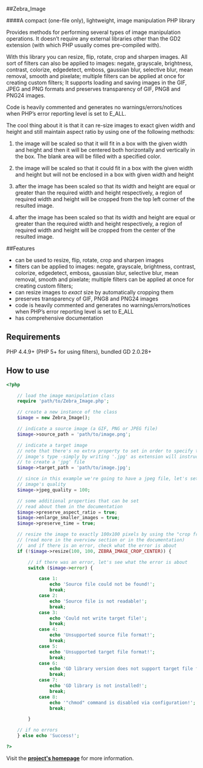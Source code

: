 ##Zebra_Image

####A compact (one-file only), lightweight, image manipulation PHP library

Provides methods for performing several types of image manipulation operations. It doesn’t require any external libraries other than the GD2 extension (with which PHP usually comes pre-compiled with).

With this library you can resize, flip, rotate, crop and sharpen images. All sort of filters can also be applied to images: negate, grayscale, brightness, contrast, colorize, edgedetect, emboss, gaussian blur, selective blur, mean removal, smooth and pixelate; multiple filters can be applied at once for creating custom filters; It supports loading and saving images in the GIF, JPEG and PNG formats and preserves transparency of GIF, PNG8 and PNG24 images.

Code is heavily commented and generates no warnings/errors/notices when PHP’s error reporting level is set to E_ALL.

The cool thing about it is that it can re-size images to exact given width and height and still maintain aspect ratio by using one of the following methods:

1. the image will be scaled so that it will fit in a box with the given width and height and then it will be centered both horizontally and vertically in the box. The blank area will be filled with a specified color.

2. the image will be scaled so that it could fit in a box with the given width and height but will not be enclosed in a box with given width and height

3. after the image has been scaled so that its width and height are equal or greater than the required width and height respectively, a region of required width and height will be cropped from the top left corner of the resulted image.

4. after the image has been scaled so that its width and height are equal or greater than the required width and height respectively, a region of required width and height will be cropped from the center of the resulted image.

##Features

- can be used to resize, flip, rotate, crop and sharpen images
- filters can be applied to images: negate, grayscale, brightness, contrast, colorize, edgedetect, emboss, gaussian blur, selective blur, mean removal, smooth and pixelate; multiple filters can be applied at once for creating custom filters;
- can resize images to *exact* size by automatically cropping them
- preserves transparency of GIF, PNG8 and PNG24 images
- code is heavily commented and generates no warnings/errors/notices when PHP’s error reporting level is set to E_ALL
- has comprehensive documentation

## Requirements

PHP 4.4.9+ (PHP 5+ for using filters), bundled GD 2.0.28+

## How to use

```php
<?php

    // load the image manipulation class
    require 'path/to/Zebra_Image.php';

    // create a new instance of the class
    $image = new Zebra_Image();

    // indicate a source image (a GIF, PNG or JPEG file)
    $image->source_path = 'path/to/image.png';

    // indicate a target image
    // note that there's no extra property to set in order to specify the target
    // image's type -simply by writing '.jpg' as extension will instruct the script
    // to create a 'jpg' file
    $image->target_path = 'path/to/image.jpg';

    // since in this example we're going to have a jpeg file, let's set the output
    // image's quality
    $image->jpeg_quality = 100;

    // some additional properties that can be set
    // read about them in the documentation
    $image->preserve_aspect_ratio = true;
    $image->enlarge_smaller_images = true;
    $image->preserve_time = true;

    // resize the image to exactly 100x100 pixels by using the "crop from center" method
    // (read more in the overview section or in the documentation)
    //  and if there is an error, check what the error is about
    if (!$image->resize(100, 100, ZEBRA_IMAGE_CROP_CENTER)) {

        // if there was an error, let's see what the error is about
        switch ($image->error) {

            case 1:
                echo 'Source file could not be found!';
                break;
            case 2:
                echo 'Source file is not readable!';
                break;
            case 3:
                echo 'Could not write target file!';
                break;
            case 4:
                echo 'Unsupported source file format!';
                break;
            case 5:
                echo 'Unsupported target file format!';
                break;
            case 6:
                echo 'GD library version does not support target file format!';
                break;
            case 7:
                echo 'GD library is not installed!';
                break;
            case 8:
                echo '"chmod" command is disabled via configuration!';
                break;

        }

    // if no errors
    } else echo 'Success!';

?>
```

Visit the **[project's homepage](http://stefangabos.ro/php-libraries/zebra_image/)** for more information.

